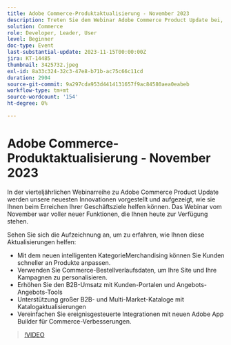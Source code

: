 ```yaml
---
title: Adobe Commerce-Produktaktualisierung - November 2023
description: Treten Sie dem Webinar Adobe Commerce Product Update bei, um zu erfahren, wie wir die Plattform mit vielen neuen und aufregenden Funktionen umgestalten! Wir präsentieren Ihnen die neuesten Commerce-Innovationen und wie sie Ihnen dabei helfen, Ihren Umsatz zu steigern, die Entwicklung zu optimieren und die Leistung zu steigern.
solution: Commerce
role: Developer, Leader, User
level: Beginner
doc-type: Event
last-substantial-update: 2023-11-15T00:00:00Z
jira: KT-14485
thumbnail: 3425732.jpeg
exl-id: 8a33c324-32c3-47e8-b71b-ac75c66c11cd
duration: 2904
source-git-commit: 9a297cda953d4414131657f9ac84580aea0eabeb
workflow-type: tm+mt
source-wordcount: '154'
ht-degree: 0%

---
```


# Adobe Commerce-Produktaktualisierung - November 2023

In der vierteljährlichen Webinarreihe zu Adobe Commerce Product Update werden unsere neuesten Innovationen vorgestellt und aufgezeigt, wie sie Ihnen beim Erreichen Ihrer Geschäftsziele helfen können. Das Webinar vom November war voller neuer Funktionen, die Ihnen heute zur Verfügung stehen.

Sehen Sie sich die Aufzeichnung an, um zu erfahren, wie Ihnen diese Aktualisierungen helfen:

* Mit dem neuen intelligenten KategorieMerchandising können Sie Kunden schneller an Produkte anpassen.
* Verwenden Sie Commerce-Bestellverlaufsdaten, um Ihre Site und Ihre Kampagnen zu personalisieren.
* Erhöhen Sie den B2B-Umsatz mit Kunden-Portalen und Angebots-Angebots-Tools
* Unterstützung großer B2B- und Multi-Market-Kataloge mit Katalogaktualisierungen
* Vereinfachen Sie ereignisgesteuerte Integrationen mit neuen Adobe App Builder für Commerce-Verbesserungen.

>[!VIDEO](https://video.tv.adobe.com/v/3425732/?learn=on)
